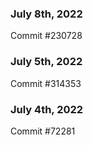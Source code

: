 ### July 8th, 2022

Commit #230728

### July 5th, 2022

Commit #314353


### July 4th, 2022

Commit #72281
